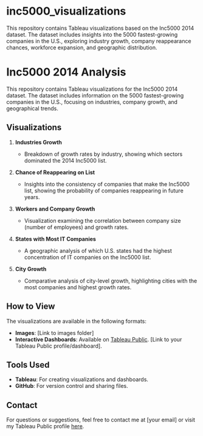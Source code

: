 # inc5000_visualizations
This repository contains Tableau visualizations based on the Inc5000 2014 dataset. The dataset includes insights into the 5000 fastest-growing companies in the U.S., exploring industry growth, company reappearance chances, workforce expansion, and geographic distribution.  

# Inc5000 2014 Analysis

This repository contains Tableau visualizations for the Inc5000 2014 dataset. The dataset includes information on the 5000 fastest-growing companies in the U.S., focusing on industries, company growth, and geographical trends.

## Visualizations

1. **Industries Growth**
   - Breakdown of growth rates by industry, showing which sectors dominated the 2014 Inc5000 list.

2. **Chance of Reappearing on List**
   - Insights into the consistency of companies that make the Inc5000 list, showing the probability of companies reappearing in future years.

3. **Workers and Company Growth**
   - Visualization examining the correlation between company size (number of employees) and growth rates.

4. **States with Most IT Companies**
   - A geographic analysis of which U.S. states had the highest concentration of IT companies on the Inc5000 list.

5. **City Growth**
   - Comparative analysis of city-level growth, highlighting cities with the most companies and highest growth rates.

## How to View

The visualizations are available in the following formats:
- **Images**: [Link to images folder]
- **Interactive Dashboards**: Available on [Tableau Public](https://public.tableau.com/). [Link to your Tableau Public profile/dashboard].

## Tools Used
- **Tableau**: For creating visualizations and dashboards.
- **GitHub**: For version control and sharing files.

## Contact
For questions or suggestions, feel free to contact me at [your email] or visit my Tableau Public profile [here](https://public.tableau.com/your-profile).

